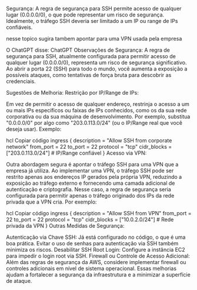 Segurança: A regra de segurança para SSH permite acesso de qualquer lugar (0.0.0.0/0), o que pode representar um risco de segurança. Idealmente, o tráfego SSH deveria ser limitado a um IP ou range de IPs confiáveis.

nesse topico sugira tambem apontar para uma  VPN usada pela empresa

O ChatGPT disse:
ChatGPT
Observações de Segurança:
A regra de segurança para SSH, atualmente configurada para permitir acesso de qualquer lugar (0.0.0.0/0), representa um risco de segurança significativo. Ao abrir a porta 22 (SSH) para todo o mundo, você aumenta a exposição a possíveis ataques, como tentativas de força bruta para descobrir as credenciais.

Sugestões de Melhoria:
Restrição por IP/Range de IPs:

Em vez de permitir o acesso de qualquer endereço, restrinja o acesso a um ou mais IPs específicos ou faixas de IPs conhecidos, como os da sua rede corporativa ou da sua máquina de desenvolvimento.
Por exemplo, substitua "0.0.0.0/0" por algo como "203.0.113.0/24" (ou o IP/Range real que você deseja usar).
Exemplo:

hcl
Copiar código
ingress {
  description = "Allow SSH from corporate network"
  from_port   = 22
  to_port     = 22
  protocol    = "tcp"
  cidr_blocks = ["203.0.113.0/24"]  # IP/Range confiável
}
Acesso via VPN:

Outra abordagem segura é apontar o tráfego SSH para uma VPN que a empresa já utiliza. Ao implementar uma VPN, o tráfego SSH pode ser restrito apenas aos endereços IP gerados pela própria VPN, reduzindo a exposição ao tráfego externo e fornecendo uma camada adicional de autenticação e criptografia.
Nesse caso, a regra de segurança seria configurada para permitir apenas o tráfego originado dos IPs da rede privada que a VPN cria. Por exemplo:

hcl
Copiar código
ingress {
  description = "Allow SSH from VPN"
  from_port   = 22
  to_port     = 22
  protocol    = "tcp"
  cidr_blocks = ["10.0.2.0/24"]  # Rede privada da VPN
}
Outras Medidas de Segurança:

Autenticação via Chave SSH: Já está configurado no código, o que é uma boa prática. Evitar o uso de senhas para autenticação via SSH também minimiza os riscos.
Desabilitar SSH Root Login: Configure a instância EC2 para impedir o login root via SSH.
Firewall ou Controle de Acesso Adicional: Além das regras de segurança da AWS, considere implementar firewall ou controles adicionais em nível de sistema operacional.
Essas melhorias ajudam a fortalecer a segurança da infraestrutura e a minimizar a superfície de ataque.